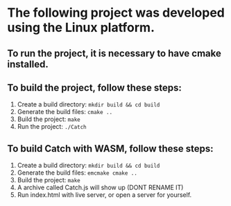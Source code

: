 # The following project was developed using the Linux platform.

## To run the project, it is necessary to have cmake installed.

## To build the project, follow these steps:

1. Create a build directory: `mkdir build && cd build`
2. Generate the build files: `cmake ..`
3. Build the project: `make`
4. Run the project: `./Catch`

## To build Catch with WASM, follow these steps:

1. Create a build directory: `mkdir build && cd build`
2. Generate the build files: `emcmake cmake ..`
3. Build the project: `make`
4. A archive called Catch.js will show up (DONT RENAME IT)
5. Run index.html with live server, or open a server for yourself.
